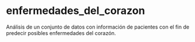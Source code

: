 # enfermedades_del_corazon
Análisis de un conjunto de datos con información de pacientes con el fin de predecir posibles enfermedades del corazón.
